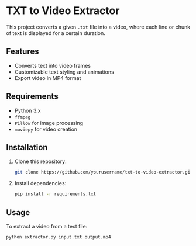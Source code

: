# TXT to Video Extractor

This project converts a given `.txt` file into a video, where each line or chunk of text is displayed for a certain duration.

## Features
- Converts text into video frames
- Customizable text styling and animations
- Export video in MP4 format

## Requirements
- Python 3.x
- `ffmpeg`
- `Pillow` for image processing
- `moviepy` for video creation

## Installation
1. Clone this repository:
    ```bash
    git clone https://github.com/yourusername/txt-to-video-extractor.git
    ```
2. Install dependencies:
    ```bash
    pip install -r requirements.txt
    ```

## Usage
To extract a video from a text file:

```bash
python extractor.py input.txt output.mp4
